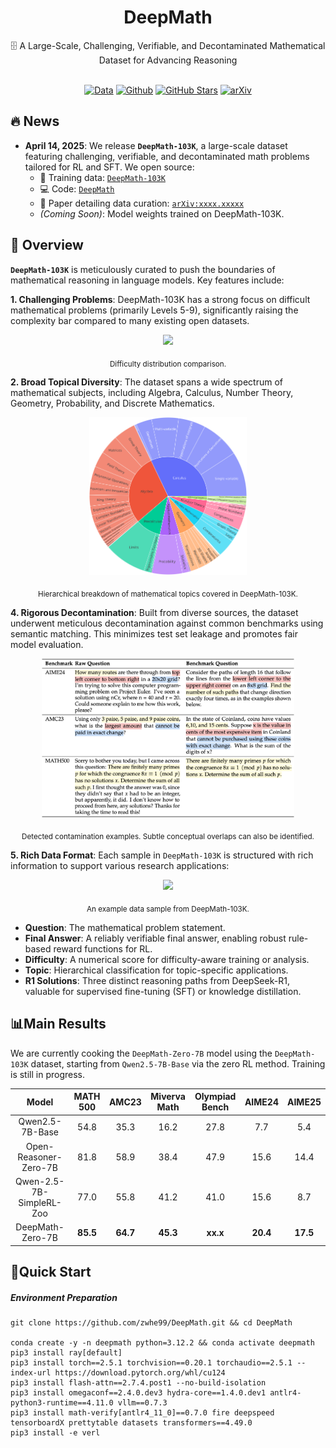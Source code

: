 <div align="center">

# DeepMath

<div>
🗄️ A Large-Scale, Challenging, Verifiable, and Decontaminated Mathematical Dataset for Advancing Reasoning
</div>
</div>

<div>
<br>

<div align="center">

[![Data](https://img.shields.io/badge/Data-4d5eff?style=for-the-badge&logo=huggingface&logoColor=ffffff&labelColor)](https://huggingface.co/datasets/Skywork/Skywork-OR1-RL-Data)
[![Github](https://img.shields.io/badge/Code-000000?style=for-the-badge&logo=github&logoColor=white)](https://github.com/zwhe99/DeepMath)
[![GitHub Stars](https://img.shields.io/github/stars/zwhe99/DeepMath?style=for-the-badge&logo=github&logoColor=white&label=Stars&color=000000)](https://github.com/zwhe99/DeepMath)
[![arXiv](https://img.shields.io/badge/arXiv-1234.56789-b31b1b.svg?style=for-the-badge)](https://arxiv.org/abs/xxxx.xxxxx)
</div>
</div>

## 🔥 News

- **April 14, 2025**: We release **`DeepMath-103K`**, a large-scale dataset featuring challenging, verifiable, and decontaminated math problems tailored for RL and SFT. We open source:
  - 🤗 Training data: [`DeepMath-103K`](https://huggingface.co/datasets/zwhe99/DeepMath-103K)
  - 💻 Code: [`DeepMath`](https://github.com/zwhe99/DeepMath)
  - 📝 Paper detailing data curation: [`arXiv:xxxx.xxxxx`](https://www.google.com/search?q=[https://arxiv.org/abs/xxxx.xxxxx](https://arxiv.org/abs/xxxx.xxxxx))
  - *(Coming Soon)*: Model weights trained on DeepMath-103K.



## 📖 Overview

**`DeepMath-103K`** is meticulously curated to push the boundaries of mathematical reasoning in language models. Key features include:

**1. Challenging Problems**: DeepMath-103K has a strong focus on difficult mathematical problems (primarily Levels 5-9), significantly raising the complexity bar compared to many existing open datasets.

<div align="center"> <img src="./assets/github-difficulty.png" width="90%"/>

<sub>Difficulty distribution comparison.</sub> </div>

**2. Broad Topical Diversity**: The dataset spans a wide spectrum of mathematical subjects, including Algebra, Calculus, Number Theory, Geometry, Probability, and Discrete Mathematics.

<div align="center"> <img src="./assets/github-domain.png" width="50%"/>

<sub>Hierarchical breakdown of mathematical topics covered in DeepMath-103K.</sub></div>

**4. Rigorous Decontamination**: Built from diverse sources, the dataset underwent meticulous decontamination against common benchmarks using semantic matching. This minimizes test set leakage and promotes fair model evaluation.

<div align="center"> <img src="./assets/github-contamination-case.png" width="80%"/>

<sub>Detected contamination examples. Subtle conceptual overlaps can also be identified.</sub> </div>

**5. Rich Data Format**: Each sample in `DeepMath-103K` is structured with rich information to support various research applications:

<div align="center"> <img src="./assets/github-data-sample.png" width="90%"/>

<sub>An example data sample from DeepMath-103K.</sub> </div>

- **Question**: The mathematical problem statement.
- **Final Answer**: A reliably verifiable final answer, enabling robust rule-based reward functions for RL.
- **Difficulty**: A numerical score for difficulty-aware training or analysis.
- **Topic**: Hierarchical classification for topic-specific applications.
- **R1 Solutions**: Three distinct reasoning paths from DeepSeek-R1, valuable for supervised fine-tuning (SFT) or knowledge distillation.

## 📊Main Results

We are currently cooking the `DeepMath-Zero-7B` model using the `DeepMath-103K` dataset, starting from `Qwen2.5-7B-Base` via the zero RL method. Training is still in progress.


|          Model           | MATH 500 |  AMC23   | Miverva Math | Olympiad Bench |  AIME24  |  AIME25  |
| :----------------------: | :------: | :------: | :----------: | :------------: | :------: | :------: |
|     Qwen2.5-7B-Base      |   54.8   |   35.3   |     16.2     |      27.8      |   7.7    |   5.4    |
|  Open-Reasoner-Zero-7B   |   81.8   |   58.9   |     38.4     |      47.9      |   15.6   |   14.4   |
| Qwen-2.5-7B-SimpleRL-Zoo |   77.0   |   55.8   |     41.2     |      41.0      |   15.6   |   8.7    |
|     DeepMath-Zero-7B     | **85.5** | **64.7** |   **45.3**   |    **xx.x**    | **20.4** | **17.5** |



## 🎯Quick Start

##### Environment Preparation

```shell
git clone https://github.com/zwhe99/DeepMath.git && cd DeepMath

conda create -y -n deepmath python=3.12.2 && conda activate deepmath
pip3 install ray[default]
pip3 install torch==2.5.1 torchvision==0.20.1 torchaudio==2.5.1 --index-url https://download.pytorch.org/whl/cu124
pip3 install flash-attn==2.7.4.post1 --no-build-isolation
pip3 install omegaconf==2.4.0.dev3 hydra-core==1.4.0.dev1 antlr4-python3-runtime==4.11.0 vllm==0.7.3
pip3 install math-verify[antlr4_11_0]==0.7.0 fire deepspeed tensorboardX prettytable datasets transformers==4.49.0
pip3 install -e verl
```

